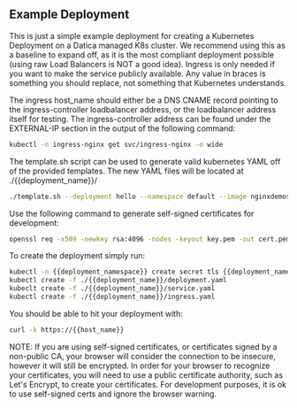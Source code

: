 Example Deployment
-----------------
This is just a simple example deployment for creating a Kubernetes Deployment on a Datica managed K8s cluster. We recommend using this as a baseline to expand off, as it is the most compliant deployment possible (using raw Load Balancers is NOT a good idea). Ingress is only needed if you want to make the service publicly available. Any value in braces is something you should replace, not something that Kubernetes understands.

The ingress host_name should either be a DNS CNAME record pointing to the ingress-controller loadbalancer address, or the loadbalancer address itself for testing. The ingress-controller address can be found under the EXTERNAL-IP section in the output of the following command:
```sh
kubectl -n ingress-nginx get svc/ingress-nginx -o wide
```

The template.sh script can be used to generate valid kubernetes YAML off of the provided templates. The new YAML files will be located at ./{{deployment_name}}/
```sh
./template.sh --deployment hello --namespace default --image nginxdemos/hello --port 1234 --hostname hello.datica.com
```

Use the following command to generate self-signed certificates for development:
```sh
openssl req -x509 -newkey rsa:4096 -nodes -keyout key.pem -out cert.pem -days 365
```

To create the deployment simply run:
```sh
kubectl -n {{deployment_namespace}} create secret tls {{deployment_name}}-tls --cert=path/to/cert.pem --key=path/to/key.pem
kubectl create -f ./{{deployment_name}}/deployment.yaml
kubeclt create -f ./{{deployment_name}}/service.yaml
kubectl create -f ./{{deployment_name}}/ingress.yaml
```

You should be able to hit your deployment with:
```sh
curl -k https://{{host_name}}
```

NOTE: If you are using self-signed certificates, or certificates signed by a non-public CA, your browser will consider the connection to be insecure, however it will still be encrypted. In order for your browser to recognize your certificates, you will need to use a public certificate authority, such as Let's Encrypt, to create your certificates. For development purposes, it is ok to use self-signed certs and ignore the browser warning.
